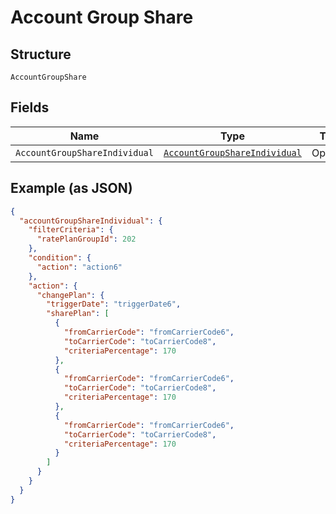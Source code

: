 
# Account Group Share

## Structure

`AccountGroupShare`

## Fields

| Name | Type | Tags | Description |
|  --- | --- | --- | --- |
| `AccountGroupShareIndividual` | [`AccountGroupShareIndividual`](../../doc/models/account-group-share-individual.md) | Optional | - |

## Example (as JSON)

```json
{
  "accountGroupShareIndividual": {
    "filterCriteria": {
      "ratePlanGroupId": 202
    },
    "condition": {
      "action": "action6"
    },
    "action": {
      "changePlan": {
        "triggerDate": "triggerDate6",
        "sharePlan": [
          {
            "fromCarrierCode": "fromCarrierCode6",
            "toCarrierCode": "toCarrierCode8",
            "criteriaPercentage": 170
          },
          {
            "fromCarrierCode": "fromCarrierCode6",
            "toCarrierCode": "toCarrierCode8",
            "criteriaPercentage": 170
          },
          {
            "fromCarrierCode": "fromCarrierCode6",
            "toCarrierCode": "toCarrierCode8",
            "criteriaPercentage": 170
          }
        ]
      }
    }
  }
}
```

